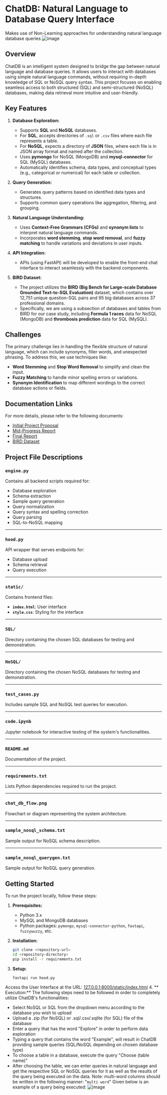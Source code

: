 # ChatDB: Natural Language to Database Query Interface
Makes use of Non-Learning approaches for understanding natural language database queries
![image](chat_db_flow.png)

## Overview
ChatDB is an intelligent system designed to bridge the gap between natural language and database queries. It allows users to interact with databases using simple natural language commands, without requiring in-depth knowledge of SQL or NoSQL query syntax. This project focuses on enabling seamless access to both structured (SQL) and semi-structured (NoSQL) databases, making data retrieval more intuitive and user-friendly.

## Key Features
1. **Database Exploration:**
   - Supports **SQL** and **NoSQL** databases.
   - For **SQL**, accepts directories of `.sql` or `.csv` files where each file represents a table.
   - For **NoSQL**, expects a directory of **JSON** files, where each file is in JSON array format and named after the collection.
   - Uses **pymongo** for NoSQL (MongoDB) and **mysql-connector** for SQL (MySQL) databases.
   - Automatically identifies schema, data types, and conceptual types (e.g., categorical or numerical) for each table or collection.

2. **Query Generation:**
   - Generates query patterns based on identified data types and structures.
   - Supports common query operations like aggregation, filtering, and grouping.

3. **Natural Language Understanding:**
   - Uses **Context-Free Grammars (CFGs)** and **synonym lists** to interpret natural language commands.
   - Incorporates **word stemming**, **stop word removal**, and **fuzzy matching** to handle variations and deviations in user inputs.

4. **API Integration:**
   - APIs (using FastAPI) will be developed to enable the front-end chat interface to interact seamlessly with the backend components.

5. **BIRD Dataset:**
   - The project utilizes the **BIRD (Big Bench for Large-scale Database Grounded Text-to-SQL Evaluation)** dataset, which contains over 12,751 unique question-SQL pairs and 95 big databases across 37 professional domains.
   - Specifically, we are using a subsection of databases and tables from BIRD for our case study, including **Formula 1 races** data for NoSQL (MongoDB) and **thrombosis prediction** data for SQL (MySQL).

## Challenges
The primary challenge lies in handling the flexible structure of natural language, which can include synonyms, filler words, and unexpected phrasing. To address this, we use techniques like:
- **Word Stemming** and **Stop Word Removal** to simplify and clean the input.
- **Fuzzy Matching** to handle minor spelling errors or variations.
- **Synonym Identification** to map different wordings to the correct database actions or fields.

## Documentation Links
For more details, please refer to the following documents:
- [Initial Project Proposal](https://docs.google.com/document/d/1LIhxhNNjjJuYYTX6u0cONyoX1thEeESxuwI5pzT27No/edit?usp=sharing)
- [Mid-Progress Report](https://docs.google.com/document/d/1Yg6HRxdifWvS_QJRwJ7FEadRKbyaoDQ3uxtJpHb8Yg8/edit?usp=sharing)
- [Final Report](https://docs.google.com/document/d/1gKjGhpAoElTKi9B7CRJOXY8aMHNmCQPl4IewmJI1rFk/edit?usp=sharing)
- [BIRD Dataset](https://drive.google.com/file/d/1OwISGcBySjV1Hvhf3D8PWpt4r0-eRGVF/view?usp=sharing)

## Project File Descriptions

### `engine.py`
Contains all backend scripts required for:
- Database exploration
- Schema extraction
- Sample query generation
- Query normalization
- Query syntax and spelling correction
- Query parsing
- SQL-to-NoSQL mapping

---

### `hood.py`
API wrapper that serves endpoints for:
- Database upload
- Schema retrieval
- Query execution

---

### `static/`
Contains frontend files:
- **`index.html`**: User interface
- **`style.css`**: Styling for the interface

---

### `SQL/`
Directory containing the chosen SQL databases for testing and demonstration.

---

### `NoSQL/`
Directory containing the chosen NoSQL databases for testing and demonstration.

---

### `test_cases.py`
Includes sample SQL and NoSQL test queries for execution.

---

### `code.ipynb`
Jupyter notebook for interactive testing of the system's functionalities.

---

### `README.md`
Documentation of the project.

---

### `requirements.txt`
Lists Python dependencies required to run the project.

---

### `chat_db_flow.png`
Flowchart or diagram representing the system architecture.

---

### `sample_nosql_schema.txt`
Sample output for NoSQL schema description.

---

### `sample_nosql_querygen.txt`
Sample output for NoSQL query generation.


## Getting Started
To run the project locally, follow these steps:
1. **Prerequisites:**
   - Python 3.x
   - MySQL and MongoDB databases
   - Python packages: `pymongo`, `mysql-connector-python`, `fastapi`, `fuzzywuzzy`, etc.

2. **Installation:**
   ```bash
   git clone <repository-url>
   cd <repository-directory>
   pip install -r requirements.txt

3. **Setup:**
   ```bash
   fastapi run hood.py
   

Access the User Interface at the URL: [127.0.0.1:8000/static/index.html](http://127.0.0.1:8000/static/index.html)
4. ** Execution:**
The following steps need to be followed in order to completely utilize ChatDB's functionalities:
   - Select NoSQL or SQL from the dropdown menu according to the database you wish to upload
   - Upload a .zip (for NoSQL) or .sql/.csv/.sqlite (for SQL) file of the database
   - Enter a query that has the word "Explore" in order to perform data exploration
   - Typing a query that contains the word "Example", will result in ChatDB providing sample queries (SQL/NoSQL depending on chosen database type)
   - To choose a table in a database, execute the query "Choose (table name)"
   - After choosing the table, we can enter queries in natural language and get the respective SQL or NoSQL queries for it as well as the results of the query being executed on the data. Note: multi-word columns should be written in the following manner: "`multi word`"
Given below is an example of a query being executed:
![image](example_query.png)

